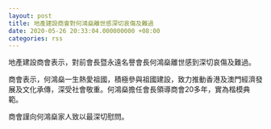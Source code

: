 ```yaml
---
layout: post
title: 地產建設商會對何鴻燊離世感深切哀傷及難過
date: 2020-05-26 20:33:04.000000000 +08:00
categories: rss
---
```


地產建設商會表示，對前會長暨永遠名譽會長何鴻燊離世感到深切哀傷及難過。

商會表示，何鴻燊一生熱愛祖國，積極參與祖國建設，致力推動香港及澳門經濟發展及文化承傳，深受社會敬重。何鴻燊擔任會長領導商會20多年，實為楷模典範。

商會謹向何鴻燊家人致以最深切慰問。
